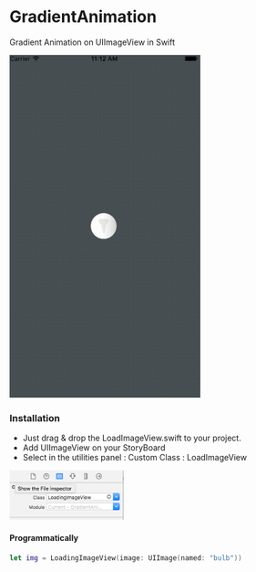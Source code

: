 # GradientAnimation

Gradient Animation on UIImageView in Swift

<img src="/GradientAnimation.gif" width="335px" height="600px">

### Installation

- Just drag & drop the LoadImageView.swift to your project.
- Add UIImageView on your StoryBoard
- Select in the utilities panel :  Custom Class : LoadImageView

<img src="/FileInspector.png" width="200px">

#### Programmatically

```swift
let img = LoadingImageView(image: UIImage(named: "bulb"))
```

